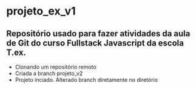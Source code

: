 # projeto_ex_v1
## Repositório usado para fazer atividades da aula de Git do curso Fullstack Javascript da escola T.ex.

- Clonando um repositório remoto
- Criada a branch projeto_v2
- Projeto inciado. Alterado branch diretamente no diretório